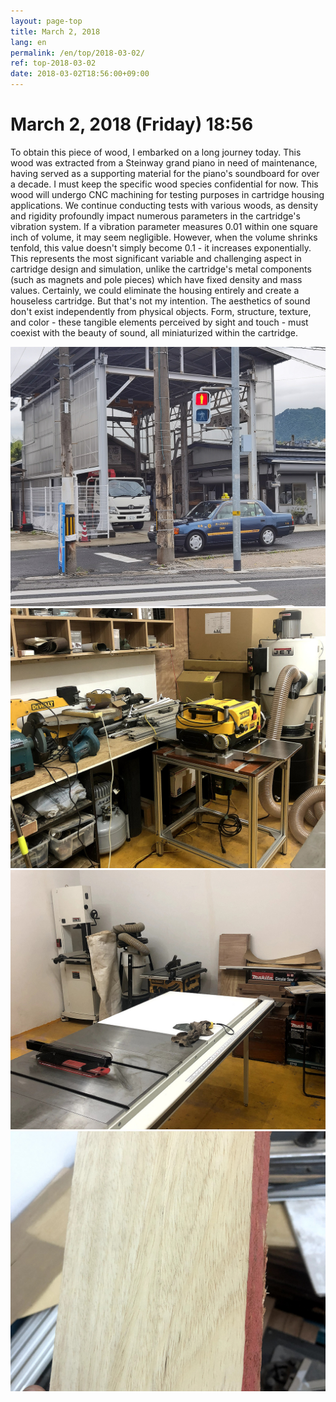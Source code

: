 ```yaml
---
layout: page-top
title: March 2, 2018
lang: en
permalink: /en/top/2018-03-02/
ref: top-2018-03-02
date: 2018-03-02T18:56:00+09:00
---
```



# March 2, 2018 (Friday) 18:56

To obtain this piece of wood, I embarked on a long journey today.
This wood was extracted from a Steinway grand piano in need of maintenance, having served as a supporting material for the piano's soundboard for over a decade. I must keep the specific wood species confidential for now.
This wood will undergo CNC machining for testing purposes in cartridge housing applications.
We continue conducting tests with various woods, as density and rigidity profoundly impact numerous parameters in the cartridge's vibration system. If a vibration parameter measures 0.01 within one square inch of volume, it may seem negligible. However, when the volume shrinks tenfold, this value doesn't simply become 0.1 - it increases exponentially.
This represents the most significant variable and challenging aspect in cartridge design and simulation, unlike the cartridge's metal components (such as magnets and pole pieces) which have fixed density and mass values.
Certainly, we could eliminate the housing entirely and create a houseless cartridge. But that's not my intention.
The aesthetics of sound don't exist independently from physical objects. Form, structure, texture, and color - these tangible elements perceived by sight and touch - must coexist with the beauty of sound, all miniaturized within the cartridge.

![1](/assets/top/2018-03-02/1.jpg)
![2](/assets/top/2018-03-02/2.jpg)
![3](/assets/top/2018-03-02/3.jpg)
![4](/assets/top/2018-03-02/4.jpg)
